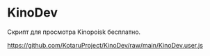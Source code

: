 # KinoDev

Скрипт для просмотра Kinopoisk бесплатно.

https://github.com/KotaruProject/KinoDev/raw/main/KinoDev.user.js
